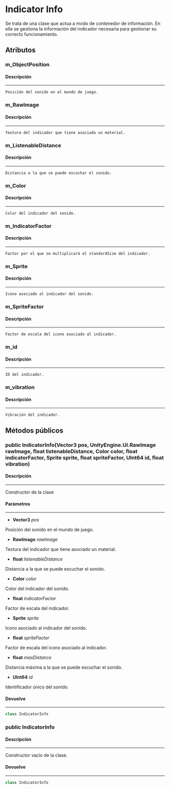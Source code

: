 # Indicator Info

Se trata de una clase que actua a modo de contenedor de información. 
En ella se gestiona la información del indicador necesaria para gestionar su correcto funcionamiento.

## Atributos

### m_ObjectPosition
#### Descripción
---
```
Posición del sonido en el mundo de juego.
```

### m_RawImage
#### Descripción
---
```
Textura del indicador que tiene asociado un material. 
```

### m_ListenableDistance
#### Descripción
---
```
Distancia a la que se puede escuchar el sonido.
```

### m_Color
#### Descripción
---
```
Color del indicador del sonido.
```

### m_IndicatorFactor
#### Descripción
---
```
Factor por el que se multiplicará el standardSize del indicador.
```

### m_Sprite
#### Descripción
---
```
Icono asociado al indicador del sonido.
```

### m_SpriteFactor
#### Descripción
---
```
Factor de escala del icono asociado al indicador.
```

### m_id
#### Descripción
---
```
ID del indicador.
```

### m_vibration
#### Descripción
---
```
Vibración del indicador.
```

## Métodos públicos
### public IndicatorInfo(Vector3 pos, UnityEngine.UI.RawImage rawImage, float listenableDistance, Color color, float indicatorFactor, Sprite sprite, float spriteFactor, UInt64 id, float vibration)

#### Descripción
---
Constructor de la clase
#### Parámetros
---
* **Vector3** *pos* 

Posición del sonido en el mundo de juego. 

* **RawImage** *rawImage* 

Textura del indicador que tiene asociado un material.

* **float** *listenableDistance* 

Distancia a la que se puede escuchar el sonido.

* **Color** *color* 

Color del indicador del sonido.

* **float** *indicatorFactor* 

Factor de escala del indicador.

* **Sprite** *sprite* 

Icono asociado al indicador del sonido.

* **float** *spriteFactor* 

Factor de escala del icono asociado al indicador.

* **float** *maxDistance* 

Distancia máxima a la que se puede escuchar el sonido.

* **UInt64** *id* 

Identificador único del sonido.

#### Devuelve
---
```c#
class IndicatorInfo
```
### public IndicatorInfo
#### Descripción
---
Constructor vacío de la clase.
#### Devuelve
---
```c#
class IndicatorInfo
```